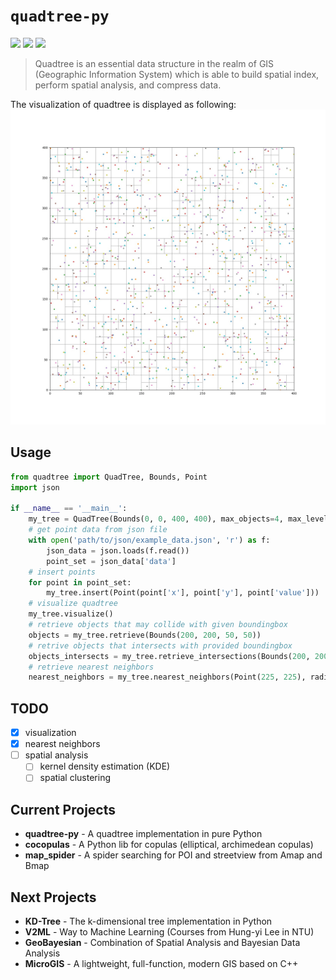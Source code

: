 # <code>quadtree-py</code>
![](https://img.shields.io/badge/license-MIT-success?style=for-the-badge&logo=appveyor) ![](https://img.shields.io/badge/quadtreepy-1.0.0-blue?style=for-the-badge&logo=appveyor) 
![](https://img.shields.io/badge/test-passing-red?style=for-the-badge&logo=appveyor)
> Quadtree is an essential data structure in the realm of GIS (Geographic Information System) which is able to build spatial
> index, perform spatial analysis, and compress data.

The visualization of quadtree is displayed as following:
![](https://github.com/Vezarachan/quadtree-py/blob/master/docs/imgs/quadtree_demo_1.jpg)
## Usage
```python
from quadtree import QuadTree, Bounds, Point
import json

if __name__ == '__main__':
    my_tree = QuadTree(Bounds(0, 0, 400, 400), max_objects=4, max_level=5)
    # get point data from json file
    with open('path/to/json/example_data.json', 'r') as f:
        json_data = json.loads(f.read())
        point_set = json_data['data']
    # insert points
    for point in point_set:
        my_tree.insert(Point(point['x'], point['y'], point['value']))   
    # visualize quadtree
    my_tree.visualize()
    # retrieve objects that may collide with given boundingbox
    objects = my_tree.retrieve(Bounds(200, 200, 50, 50))
    # retrive objects that intersects with provided boundingbox
    objects_intersects = my_tree.retrieve_intersections(Bounds(200, 200, 50, 50))
    # retrieve nearest neighbors
    nearest_neighbors = my_tree.nearest_neighbors(Point(225, 225), radius=25, max_num=20)
```
## TODO
- [x] visualization
- [x] nearest neighbors
- [ ] spatial analysis
    - [ ] kernel density estimation (KDE)
    - [ ] spatial clustering
    
## Current Projects
- **quadtree-py** - A quadtree implementation in pure Python
- **cocopulas** - A Python lib for copulas (elliptical, archimedean copulas)
- **map_spider** - A spider searching for POI and streetview from Amap and Bmap

## Next Projects
- **KD-Tree** - The k-dimensional tree implementation in Python
- **V2ML** - Way to Machine Learning (Courses from Hung-yi Lee in NTU)
- **GeoBayesian** - Combination of Spatial Analysis and Bayesian Data Analysis
- **MicroGIS** - A lightweight, full-function, modern GIS based on C++
